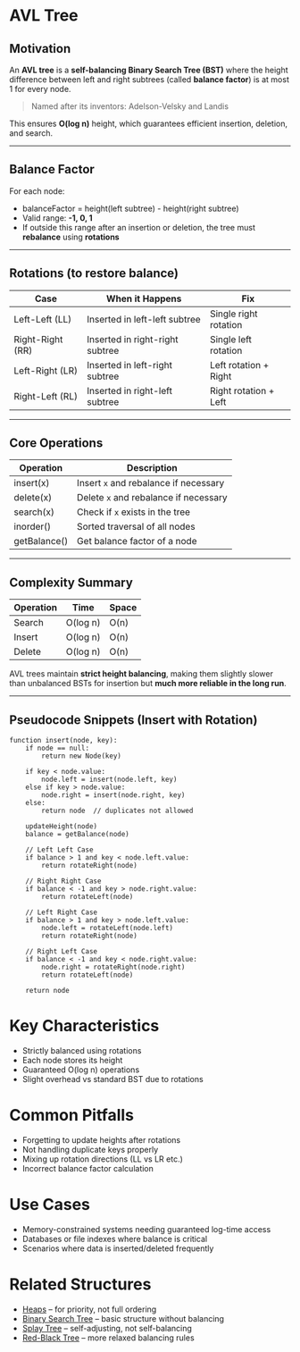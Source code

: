# AVL Tree

## Motivation

An **AVL tree** is a **self-balancing Binary Search Tree (BST)** where the height difference between left and right subtrees (called **balance factor**) is at most 1 for every node.

> Named after its inventors: Adelson-Velsky and Landis

This ensures **O(log n)** height, which guarantees efficient insertion, deletion, and search.

---

## Balance Factor

For each node:
- balanceFactor = height(left subtree) - height(right subtree)
- Valid range: **-1, 0, 1**
- If outside this range after an insertion or deletion, the tree must **rebalance** using **rotations**

---

## Rotations (to restore balance)

| Case             | When it Happens                 | Fix                   |
|------------------|---------------------------------|-----------------------|
| Left-Left (LL)   | Inserted in left-left subtree   | Single right rotation |
| Right-Right (RR) | Inserted in right-right subtree | Single left rotation  |
| Left-Right (LR)  | Inserted in left-right subtree  | Left rotation + Right |
| Right-Left (RL)  | Inserted in right-left subtree  | Right rotation + Left |

---

## Core Operations

| Operation    | Description                           |
|--------------|---------------------------------------|
| insert(x)    | Insert `x` and rebalance if necessary |
| delete(x)    | Delete `x` and rebalance if necessary |
| search(x)    | Check if `x` exists in the tree       |
| inorder()    | Sorted traversal of all nodes         |
| getBalance() | Get balance factor of a node          |

---

## Complexity Summary

| Operation | Time     | Space |
|-----------|----------|-------|
| Search    | O(log n) | O(n)  |
| Insert    | O(log n) | O(n)  |
| Delete    | O(log n) | O(n)  |

AVL trees maintain **strict height balancing**, making them slightly slower than unbalanced BSTs for insertion but **much more reliable in the long run**.

---

## Pseudocode Snippets (Insert with Rotation)

```pseudo
function insert(node, key):
    if node == null:
        return new Node(key)

    if key < node.value:
        node.left = insert(node.left, key)
    else if key > node.value:
        node.right = insert(node.right, key)
    else:
        return node  // duplicates not allowed

    updateHeight(node)
    balance = getBalance(node)

    // Left Left Case
    if balance > 1 and key < node.left.value:
        return rotateRight(node)

    // Right Right Case
    if balance < -1 and key > node.right.value:
        return rotateLeft(node)

    // Left Right Case
    if balance > 1 and key > node.left.value:
        node.left = rotateLeft(node.left)
        return rotateRight(node)

    // Right Left Case
    if balance < -1 and key < node.right.value:
        node.right = rotateRight(node.right)
        return rotateLeft(node)

    return node
```

# Key Characteristics
- Strictly balanced using rotations
- Each node stores its height
- Guaranteed O(log n) operations
- Slight overhead vs standard BST due to rotations

# Common Pitfalls
- Forgetting to update heights after rotations
- Not handling duplicate keys properly
- Mixing up rotation directions (LL vs LR etc.)
- Incorrect balance factor calculation

# Use Cases
- Memory-constrained systems needing guaranteed log-time access
- Databases or file indexes where balance is critical
- Scenarios where data is inserted/deleted frequently

# Related Structures
- [Heaps](12_Heaps.md) – for priority, not full ordering
- [Binary Search Tree](14_BST.md) – basic structure without balancing 
- [Splay Tree](16_Splay.md) – self-adjusting, not self-balancing
- [Red-Black Tree](17_RedBlack.md) – more relaxed balancing rules
